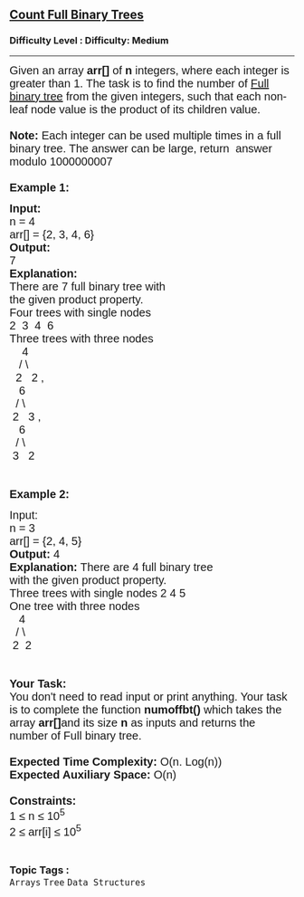 <h2><a href="https://www.geeksforgeeks.org/problems/count-the-number-of-full-binary-trees2525/1?page=8&category=Tree&sortBy=submissions">Count Full Binary Trees</a></h2><h3>Difficulty Level : Difficulty: Medium</h3><hr><div class="problems_problem_content__Xm_eO"><div><span style="font-family: arial,helvetica,sans-serif;"><span style="font-size: 20px;">Given an array <strong>arr[]</strong> of <strong>n</strong> integers, where each integer is greater than 1. The task is to find the number of <a href="http://quiz.geeksforgeeks.org/binary-tree-set-3-types-of-binary-tree/">Full binary tree</a> from the given integers, such that each non-leaf node value is the product of its children value.<br><br><strong>Note:</strong> Each integer can be used multiple times in a full binary tree. The answer can be large, return&nbsp; answer modulo 1000000007<br><br><strong>Example 1:</strong></span></span></div>
<pre><span style="font-family: arial,helvetica,sans-serif;"><span style="font-size: 20px;"><strong>Input:</strong>
n = 4
arr[] = {2, 3, 4, 6}
<strong>Output:
</strong>7
<strong>Explanation:</strong>
There are 7 full binary tree with
the given product property.
Four trees with single nodes
2  3  4  6
Three trees with three nodes
    4   
   / \
  2   2 ,
   6    
  / \
 2   3 ,
   6
  / \
 3   2</span></span></pre>
<p>&nbsp;</p>
<div><span style="font-family: arial,helvetica,sans-serif;"><span style="font-size: 20px;"><strong>Example 2:</strong></span></span></div>
<pre><span style="font-family: arial,helvetica,sans-serif;"><span style="font-size: 20px;">Input: 
n = 3
arr[] = {2, 4, 5} 
<strong>Output: </strong>4
<strong>Explanation:</strong> There are 4 full binary tree
with the given product property. 
Three trees with single nodes 2 4 5
One tree with three nodes
   4
  / \
 2  2</span></span></pre>
<p>&nbsp;</p>
<p><span style="font-family: arial,helvetica,sans-serif;"><span style="font-size: 20px;"><strong>Your Task:&nbsp;&nbsp;</strong><br>You don't need to read input or print anything. Your task is to complete the function&nbsp;<strong>numoffbt()</strong>&nbsp;which takes the array <strong>arr[]</strong>and its size <strong>n</strong><strong> </strong>as inputs and returns the number of Full binary tree.<br><br><strong>Expected Time Complexity:</strong> O(n. Log(n))<br><strong>Expected Auxiliary Space:</strong> O(n)<br><br><strong>Constraints:</strong><br>1 ≤ n&nbsp;≤ 10<sup>5</sup><br>2 ≤ arr[i] ≤ 10<sup>5</sup></span></span></p></div><br><p><span style=font-size:18px><strong>Topic Tags : </strong><br><code>Arrays</code>&nbsp;<code>Tree</code>&nbsp;<code>Data Structures</code>&nbsp;